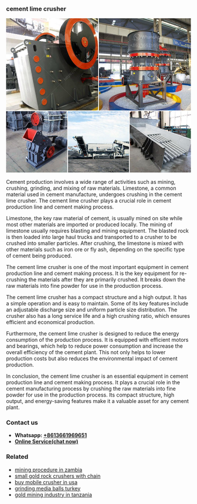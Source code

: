 <h3>cement lime crusher</h3><img src='1708499277.jpg' alt=''><p>Cement production involves a wide range of activities such as mining, crushing, grinding, and mixing of raw materials. Limestone, a common material used in cement manufacture, undergoes crushing in the cement lime crusher. The cement lime crusher plays a crucial role in cement production line and cement making process.</p><p>Limestone, the key raw material of cement, is usually mined on site while most other materials are imported or produced locally. The mining of limestone usually requires blasting and mining equipment. The blasted rock is then loaded into large haul trucks and transported to a crusher to be crushed into smaller particles. After crushing, the limestone is mixed with other materials such as iron ore or fly ash, depending on the specific type of cement being produced.</p><p>The cement lime crusher is one of the most important equipment in cement production line and cement making process. It is the key equipment for re-crushing the materials after they are primarily crushed. It breaks down the raw materials into fine powder for use in the production process.</p><p>The cement lime crusher has a compact structure and a high output. It has a simple operation and is easy to maintain. Some of its key features include an adjustable discharge size and uniform particle size distribution. The crusher also has a long service life and a high crushing ratio, which ensures efficient and economical production.</p><p>Furthermore, the cement lime crusher is designed to reduce the energy consumption of the production process. It is equipped with efficient motors and bearings, which help to reduce power consumption and increase the overall efficiency of the cement plant. This not only helps to lower production costs but also reduces the environmental impact of cement production.</p><p>In conclusion, the cement lime crusher is an essential equipment in cement production line and cement making process. It plays a crucial role in the cement manufacturing process by crushing the raw materials into fine powder for use in the production process. Its compact structure, high output, and energy-saving features make it a valuable asset for any cement plant.</p><h3>Contact us</h3><ul><li><strong>Whatsapp:&nbsp;<a href="https://wa.me/8613661969651">+8613661969651</a></strong></li><li><a href="https://swt.shibang-china.com/?git&amp;zhl&amp;cement lime crusher"><strong>Online Service(chat now)</strong></a></li></ul><h3>Related</h3><ul><li><a href='mining procedure in zambia.md'>mining procedure in zambia</a></li><li><a href='small gold rock crushers with chain.md'>small gold rock crushers with chain</a></li><li><a href='buy mobile crusher in usa.md'>buy mobile crusher in usa</a></li><li><a href='grinding media balls turkey.md'>grinding media balls turkey</a></li><li><a href='gold mining industry in tanzania.md'>gold mining industry in tanzania</a></li></ul>